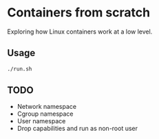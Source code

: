 # Containers from scratch

Exploring how Linux containers work at a low level.

## Usage

```sh
./run.sh
```

## TODO

- Network namespace
- Cgroup namespace
- User namespace
- Drop capabilities and run as non-root user
